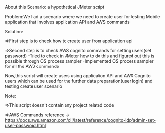 About this Scenario: a hypothetical JMeter script

Problem:We had a scenario where we need to create user for testing Mobile application that involves application API and AWS commands


Solution:

=>First step is to check how to create user from application api

=>Second step is to check AWS cognito commands for setting users(set password)
  -Tried to check in JMeter how to do this and figured out this is possible through OS process sampler
  -Implemented OS process sampler for all the AWS commands

Now,this script will create users using application API and AWS Cognito users which can be used for the further data preparation(user login) and testing create user scenario

Note: 

=>This script doesn't contain any project related code

=>AWS Commands reference -> https://docs.aws.amazon.com/cli/latest/reference/cognito-idp/admin-set-user-password.html
